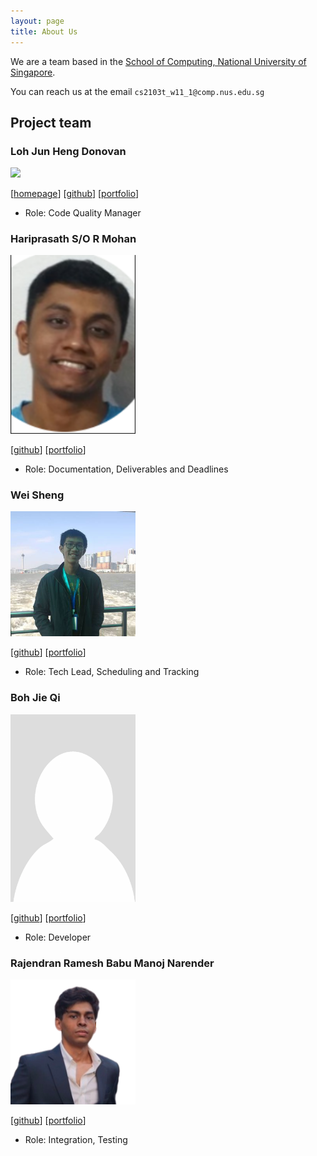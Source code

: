 ```yaml
---
layout: page
title: About Us
---
```


We are a team based in the [School of Computing, National University of Singapore](http://www.comp.nus.edu.sg).

You can reach us at the email `cs2103t_w11_1@comp.nus.edu.sg`

## Project team

### Loh Jun Heng Donovan

<img src="images/captainkeqing.png" width="200px">

[[homepage](http://www.comp.nus.edu.sg/~damithch)]
[[github](https://github.com/CaptainKeqing)]
[[portfolio](team/captainkeqing.md)]

* Role: Code Quality Manager

### Hariprasath S/O R Mohan

<img src="images/hm33-stu.png" width="200px">

[[github](http://github.com/HM33-Stu)]
[[portfolio](team/hm33-stu.md)]

* Role: Documentation, Deliverables and Deadlines

### Wei Sheng

<img src="images/lws49.png" width="200px">

[[github](http://github.com/LWS49)]
[[portfolio](team/lws49.md)]

* Role: Tech Lead, Scheduling and Tracking

### Boh Jie Qi

<img src="images/jieqiboh.png" width="200px">

[[github](https://github.com/jieqiboh)]
[[portfolio](team/jieqiboh)]

* Role: Developer


### Rajendran Ramesh Babu Manoj Narender

<img src="images/theman-oj10.png" width="200px">

[[github](http://github.com/theman-oj10)]
[[portfolio](team/theman-oj10.md)]

* Role: Integration, Testing
